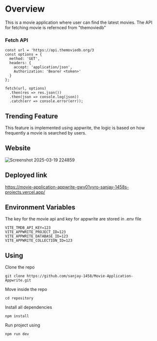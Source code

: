 # Overview
This is a movie application where user can find the latest movies. 
The API for fetching movie is refernced from "themoviedb"
### Fetch API
```
const url = 'https://api.themoviedb.org/3
const options = {
  method: 'GET',
  headers: {
    accept: 'application/json',
    Authorization: 'Bearer <token>'
  }
};

fetch(url, options)
  .then(res => res.json())
  .then(json => console.log(json))
  .catch(err => console.error(err));
```
## Trending Feature
This feature is implemented using appwrite, the logic is based on how frequently a movie is searched by users.

## Website
![Screenshot 2025-03-19 224859](https://github.com/user-attachments/assets/97ce7d79-fd75-4d1f-8d60-084350b0a67f)

## Deployed link
https://movie-application-appwrite-gwv01yvro-sanjay-1458s-projects.vercel.app/

## Environment Variables
The key for the movie api and key for appwrite are stored in .env file
```
VITE_TMDB_API_KEY=123
VITE_APPWRITE_PROJECT_ID=123
VITE_APPWRITE_DATABASE_ID=123
VITE_APPWRITE_COLLECTION_ID=123
```
## Using
Clone the repo
```
git clone https://github.com/sanjay-1458/Movie-Application-Appwrite.git
```
Move inside the repo
```
cd repository
```
Install all dependencies
```
npm install
```
Run project using
```
npm run dev
```
